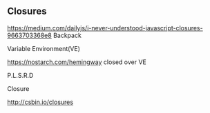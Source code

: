 










## Closures
https://medium.com/dailyjs/i-never-understood-javascript-closures-9663703368e8
Backpack

Variable Environment(VE)

https://nostarch.com/hemingway
closed over VE

P.L.S.R.D

Closure

http://csbin.io/closures
